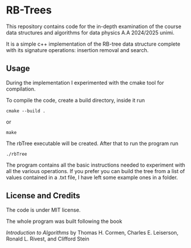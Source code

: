 # RB-Trees
This repository contains code for the in-depth examination of the course data structures and algorithms for data physics A.A 2024/2025 unimi.

It is a simple c++ implementation of the RB-tree data structure complete with its signature operations: insertion removal and search.

## Usage 

During the implementation I experimented with the cmake tool for compilation.

To compile the code, create a build directory, inside it run

```
cmake --build .
```
or
```
make
```

 The rbTree executable will be created. After that to run the program run

 ```
./rbTree
```

The program contains all the basic instructions needed to experiment with all the various operations. If you prefer you can build the tree from a list of values contained in a .txt file, I have left some example ones in a folder.

## License and Credits

The code is under MIT license.

The whole program was built following the book 

*Introduction to Algorithms* by Thomas H. Cormen, Charles E. Leiserson, Ronald L. Rivest, and Clifford Stein